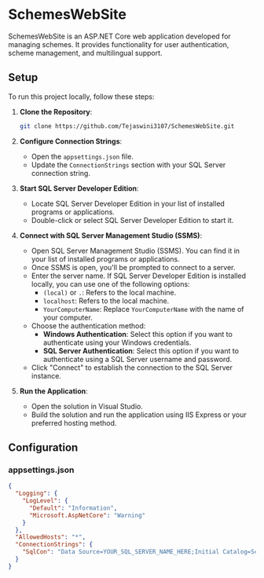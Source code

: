 # SchemesWebSite

SchemesWebSite is an ASP.NET Core web application developed for managing schemes. It provides functionality for user authentication, scheme management, and multilingual support.

## Setup

To run this project locally, follow these steps:

1. **Clone the Repository**: 
    ```bash
    git clone https://github.com/Tejaswini3107/SchemesWebSite.git
    ```

2. **Configure Connection Strings**:
    - Open the `appsettings.json` file.
    - Update the `ConnectionStrings` section with your SQL Server connection string.

3. **Start SQL Server Developer Edition**:
    - Locate SQL Server Developer Edition in your list of installed programs or applications.
    - Double-click or select SQL Server Developer Edition to start it.

4. **Connect with SQL Server Management Studio (SSMS)**:
    - Open SQL Server Management Studio (SSMS). You can find it in your list of installed programs or applications.
    - Once SSMS is open, you'll be prompted to connect to a server.
    - Enter the server name. If SQL Server Developer Edition is installed locally, you can use one of the following options:
      - `(local)` or `.`: Refers to the local machine.
      - `localhost`: Refers to the local machine.
      - `YourComputerName`: Replace `YourComputerName` with the name of your computer.
    - Choose the authentication method:
      - **Windows Authentication**: Select this option if you want to authenticate using your Windows credentials.
      - **SQL Server Authentication**: Select this option if you want to authenticate using a SQL Server username and password.
    - Click "Connect" to establish the connection to the SQL Server instance.

5. **Run the Application**:
    - Open the solution in Visual Studio.
    - Build the solution and run the application using IIS Express or your preferred hosting method.

## Configuration

### appsettings.json
```json
{
  "Logging": {
    "LogLevel": {
      "Default": "Information",
      "Microsoft.AspNetCore": "Warning"
    }
  },
  "AllowedHosts": "*",
  "ConnectionStrings": {
    "SqlCon": "Data Source=YOUR_SQL_SERVER_NAME_HERE;Initial Catalog=SchemesDatabase;Integrated Security=True;TrustServerCertificate=True"
  }
}
